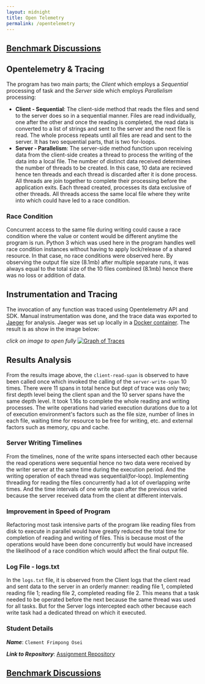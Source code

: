 ```yaml
---
layout: midnight
title: Open Telemetry
permalink: /opentelemetry
---
```


## [Benchmark Discussions](https://frimps-astro.github.io/benchmarking)

## Opentelemetry & Tracing
The program has two main parts; the *Client* which employs a *Sequential* processing of task and the *Server* side which employs *Parallelism* processing:
- **Client - Sequential**: The client-side method that reads the files and send to the server does so in a sequential manner. Files are read individually, one after the other and once the reading is completed, the read data is converted to a list of strings and sent to the server and the next file is read. The whole process repeats until all files are read and sent to the server. It has two sequential parts, that is two for-loops.
- **Server - Parallelism**: The server-side method function upon receiving data from the client-side creates a thread to process the writing of the data into a local file. The number of distinct data received determines the number of threads to be created. In this case, 10 data are recieved hence ten threads and each thread is discarded after it is done process. All threads are join together to complete their processing before the application exits. Each thread created, processes its data exclusive of other threads. All threads access the same local file where they write into which could have led to a race condition. 

### Race Condition
Concurrent access to the same file during writing could cause a race condition where the value or content would be different anytime the program is run. Python 3 which was used here in the program handles well race condition instances without having to apply lock/release of a shared resource. In that case, no race conditions were observed here. By observing the output file size (8.1mb) after multiple separate runs, it was always equal to the total size of the 10 files combined (8.1mb) hence there was no loss or addition of data.

## Instrumentation and Tracing
The invocation of any function was traced using Opentelemetry API and SDK. Manual instrumentation was done, and the trace data was exported to  [Jaeger](https://www.jaegertracing.io/docs/1.18/) for analysis. Jaeger was set up locally in a [Docker container](https://docs.docker.com/get-started/). The result is as show in the image below:

*click on image to open fully*
[![Graph of Traces](https://frimps-astro.github.io/tree/opentelemetry/assets/images/jaeger_results.png)](https://frimps-astro.github.io/tree/opentelemetry/assets/images/jaeger_results.png)

## Results Analysis
From the results image above, the `client-read-span` is observed to have been called once which invoked the calling of the `server-write-span` 10 times. There were 11 spans in total hence but dept of trace was only two; first depth level being the client span and the 10 server spans have the same depth level.
It took 1.16s to complete the whole reading and writing processes. The write operations had varied execution durations due to a lot of execution environment's factors such as the file size, number of lines in each file, waiting time for resource to be free for writing, etc. and external factors such as memory, cpu and cache.

### Server Writing Timelines
From the timelines, none of the write spans intersected each other because the read operations were sequential hence no two data were received by the writer server at the same time during the execution period. And the writing operation of each thread was sequential(for-loop). Implementing threading for reading the files concurrently had a lot of overlapping write times.
And the time intervals of one write span after the previous varied because the server received data from the client at different intervals.

### Improvement in Speed of Program
Refactoring most task intensive parts  of the program like reading files from disk to execute in parallel would have greatly reduced the total time for completion of reading and writing of files. This is because most of the operations would have been done concurrently but would have increased the likelihood of a race condition which would affect the final output file.

### Log File - logs.txt
In the `logs.txt` file, it is observed from the Client logs that the client read and sent data to the server in an orderly manner: reading file 1, completed reading file 1; reading file 2, completed reading file 2. This means that a task needed to be operated before the next because the same thread was used for all tasks. But for the Server logs intercepted each other because each write task had a dedicated thread on which it executed.

### Student Details
***Name***: `Clement Frimpong Osei`

***Link to Repository***: [Assignment Repository](https://github.com/frimps-astro/frimps-astro.github.io/tree/opentelemetry)

## [Benchmark Discussions](https://frimps-astro.github.io/benchmarking)
